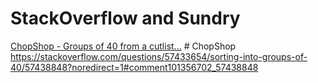 # StackOverflow and Sundry

<a href="#chopshop">ChopShop - Groups of 40 from a cutlist...</a>
<a id="chopshop"># ChopShop</a>
https://stackoverflow.com/questions/57433654/sorting-into-groups-of-40/57438848?noredirect=1#comment101356702_57438848

